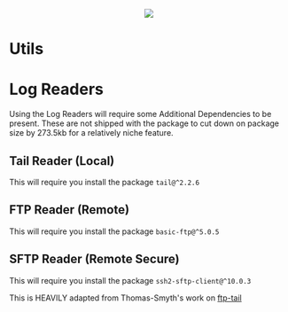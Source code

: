 <p align="center">
  <img src="https://github.com/afocommunity/OHD-RCON/raw/main/.github/assets/logo.png" />
</p>

# Utils

# Log Readers

Using the Log Readers will require some Additional Dependencies to be present. These are not shipped with the package to cut down on package size by 273.5kb for a relatively niche feature.

## Tail Reader (Local)

This will require you install the package `tail@^2.2.6`

## FTP Reader (Remote)

This will require you install the package `basic-ftp@^5.0.5`

## SFTP Reader (Remote Secure)

This will require you install the package `ssh2-sftp-client@^10.0.3`

This is HEAVILY adapted from Thomas-Smyth's work on [ftp-tail](https://github.com/Thomas-Smyth/ftp-tail)
